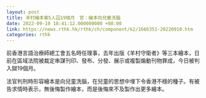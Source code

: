 ```yaml
---
layout: post
title: 羊村繪本案5人囚19個月　官：繪本向兒童洗腦
date: 2022-09-10 18:41:12.000000000 +08:00
link: https://news.rthk.hk/rthk/ch/component/k2/1666351-20220910.htm
categories: rthk
---
```


前香港言語治療師總工會五名時任理事，去年出版《羊村守衛者》等三本繪本，日前在區域法院被裁定串謀刊印、發布、分發、展示或複製煽動刊物罪成，今日被判入獄19個月。

法官判刑時形容繪本是向兒童洗腦，在兒童的思想中埋下令香港不穩的種子。有被告求情時表示，無後悔製作繪本，而是後悔來不及製作出更多繪本。
